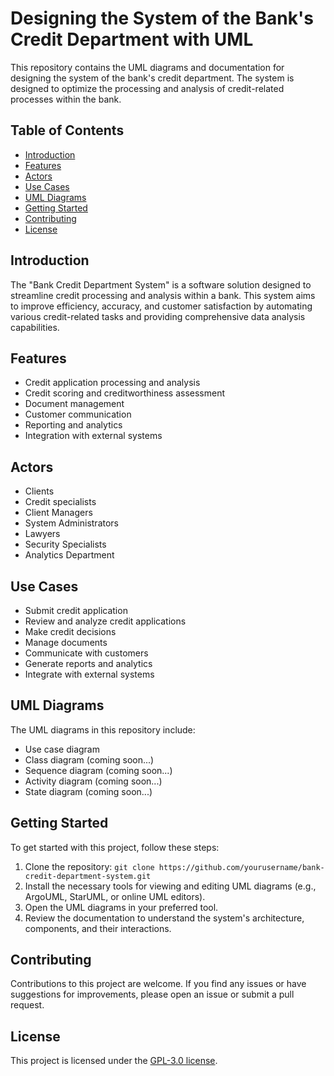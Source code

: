 # Designing the System of the Bank's Credit Department with UML

This repository contains the UML diagrams and documentation for designing the system of the bank's credit department. The system is designed to optimize the processing and analysis of credit-related processes within the bank.

## Table of Contents

- [Introduction](#introduction)
- [Features](#features)
- [Actors](#actors)
- [Use Cases](#use-cases)
- [UML Diagrams](#uml-diagrams)
- [Getting Started](#getting-started)
- [Contributing](#contributing)
- [License](#license)

## Introduction

The "Bank Credit Department System" is a software solution designed to streamline credit processing and analysis within a bank. This system aims to improve efficiency, accuracy, and customer satisfaction by automating various credit-related tasks and providing comprehensive data analysis capabilities.

## Features

- Credit application processing and analysis
- Credit scoring and creditworthiness assessment
- Document management
- Customer communication
- Reporting and analytics
- Integration with external systems

## Actors

- Clients
- Credit specialists
- Client Managers
- System Administrators
- Lawyers
- Security Specialists
- Analytics Department

## Use Cases

- Submit credit application
- Review and analyze credit applications
- Make credit decisions
- Manage documents
- Communicate with customers
- Generate reports and analytics
- Integrate with external systems

## UML Diagrams

The UML diagrams in this repository include:

- Use case diagram
- Class diagram (coming soon...)
- Sequence diagram (coming soon...)
- Activity diagram (coming soon...)
- State diagram (coming soon...)

## Getting Started

To get started with this project, follow these steps:

1. Clone the repository: `git clone https://github.com/yourusername/bank-credit-department-system.git`
2. Install the necessary tools for viewing and editing UML diagrams (e.g., ArgoUML, StarUML, or online UML editors).
3. Open the UML diagrams in your preferred tool.
4. Review the documentation to understand the system's architecture, components, and their interactions.

## Contributing

Contributions to this project are welcome. If you find any issues or have suggestions for improvements, please open an issue or submit a pull request.

## License

This project is licensed under the [GPL-3.0 license](LICENSE).
